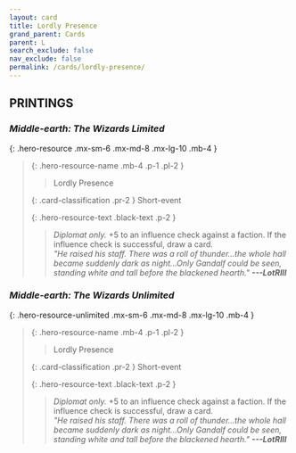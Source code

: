 ```yaml
---
layout: card
title: Lordly Presence
grand_parent: Cards
parent: L
search_exclude: false
nav_exclude: false
permalink: /cards/lordly-presence/
---
```


## PRINTINGS


### _Middle-earth: The Wizards Limited_

{: .hero-resource .mx-sm-6 .mx-md-8 .mx-lg-10 .mb-4 }
> {: .hero-resource-name .mb-4 .p-1 .pl-2 }
> > <div class="card-mp"></div>
> > <div class="card-name">Lordly Presence</div>
>
> {: .card-classification .pr-2 }
> Short-event
>
> {: .hero-resource-text .black-text .p-2 }
> > _Diplomat only._ +5 to an influence check against a faction. If the influence check is successful, draw a card. <br>_"He raised his staff. There was a roll of thunder...the whole hall became suddenly dark as night...Only Gandalf could be seen, standing white and tall before the blackened hearth."_ ***---&#65279;LotRIII*** 
> 

### _Middle-earth: The Wizards Unlimited_

{: .hero-resource-unlimited .mx-sm-6 .mx-md-8 .mx-lg-10 .mb-4 }
> {: .hero-resource-name .mb-4 .p-1 .pl-2 }
> > <div class="card-mp"></div>
> > <div class="card-name">Lordly Presence</div>
>
> {: .card-classification .pr-2 }
> Short-event
>
> {: .hero-resource-text .black-text .p-2 }
> > _Diplomat only._ +5 to an influence check against a faction. If the influence check is successful, draw a card. <br>_"He raised his staff. There was a roll of thunder...the whole hall became suddenly dark as night...Only Gandalf could be seen, standing white and tall before the blackened hearth."_ ***---&#65279;LotRIII*** 
> 
